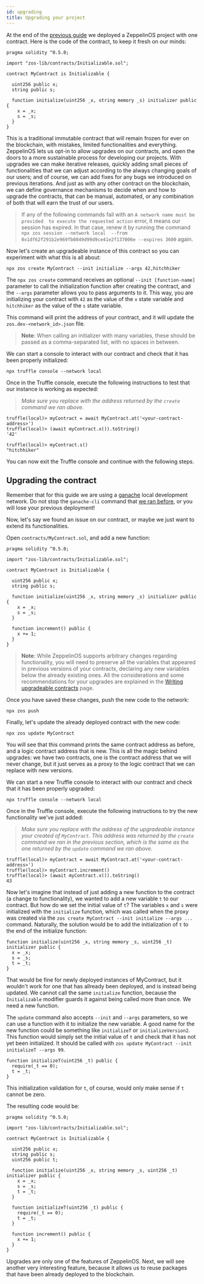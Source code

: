 ```yaml
---
id: upgrading
title: Upgrading your project
---
```


At the end of the [previous guide](deploying) we deployed a ZeppelinOS
project with one contract. Here is the code of the contract, to keep it fresh
on our minds:

```solidity
pragma solidity ^0.5.0;

import "zos-lib/contracts/Initializable.sol";

contract MyContract is Initializable {

  uint256 public x;
  string public s;

  function initialize(uint256 _x, string memory _s) initializer public {
    x = _x;
    s = _s;
  }
}
```

This is a traditional immutable contract that will remain frozen for ever on
the blockchain, with mistakes, limited functionalities and everything.
ZeppelinOS lets us opt-in to allow upgrades on our contracts, and open the
doors to a more sustainable process for developing our projects. With upgrades
we can make iterative releases, quickly adding small pieces of functionalities
that we can adjust according to the always changing goals of our users; and of
course, we can add fixes for any bugs we introduced on previous iterations. And
just as with any other contract on the blockchain, we can define governance
mechanisms to decide when and how to upgrade the contracts, that can be manual,
automated, or any combination of both that will earn the trust of our users.

> If any of the following commands fail with an `A network name must be provided 
to execute the requested action` error, it means our session has expired. 
In that case, renew it by running the command `npx zos session --network local 
--from 0x1df62f291b2e969fb0849d99d9ce41e2f137006e --expires 3600` again.

Now let's create an upgradeable instance of this contract so you can 
experiment with what this is all about:

```console
npx zos create MyContract --init initialize --args 42,hitchhiker
```

The `npx zos create` command receives an optional `--init [function-name]`
parameter to call the initialization function after creating the contract,
and the `--args` parameter allows you to pass arguments to it. This way, you
are initializing your contract with `42` as the value of the `x` state
variable and `hitchhiker` as the value of the `s` state variable.

This command will print the address of your contract, and it will update the
`zos.dev-<network_id>.json` file.

> **Note**: When calling an initializer with many variables, these should be
> passed as a comma-separated list, with no spaces in between.

We can start a console to interact with our contract and check that it has been properly initialized:

```console
npx truffle console --network local
```

Once in the Truffle console, execute the following instructions to test 
that our instance is working as expected:

> _Make sure you replace <your-contract-address> with the address returned 
by the `create` command we ran above._

```console
truffle(local)> myContract = await MyContract.at('<your-contract-address>')
truffle(local)> (await myContract.x()).toString()
'42'

truffle(local)> myContract.s()
"hitchhiker"
```

You can now exit the Truffle console and continue with the following steps.

## Upgrading the contract

Remember that for this guide we are using a [ganache](https://truffleframework.com/docs/ganache/quickstart) 
local development network. Do not stop the `ganache-cli` command that [we ran before](deploying.md#deploying-your-project), 
or you will lose your previous deployment!

Now, let's say we found an issue on our contract, or maybe we just want to
extend its functionalities.

Open `contracts/MyContract.sol`, and add a new function:

```solidity
pragma solidity ^0.5.0;

import "zos-lib/contracts/Initializable.sol";

contract MyContract is Initializable {

  uint256 public x;
  string public s;

  function initialize(uint256 _x, string memory _s) initializer public {
    x = _x;
    s = _s;
  }

  function increment() public {
    x += 1;
  }
}
```

> **Note**: While ZeppelinOS supports arbitrary changes regarding functionality,
> you will need to preserve all the variables that appeared in previous versions of
> your contracts, declaring any new variables below the already existing ones.
> All the considerations and some recommendations for your upgrades are
> explained in the [Writing upgradeable contracts](writing_contracts.md) page.

Once you have saved these changes, push the new code to the network:

```console
npx zos push
```

Finally, let's update the already deployed contract with the new code:

```console
npx zos update MyContract
```

You will see that this command prints the same contract address as before, 
and a logic contract address that is new. This is all the magic behind
upgrades: we have two contracts, one is the contract address that we will 
never change, but it just serves as a proxy to the logic contract that we 
can replace with new versions.

We can start a new Truffle console to interact with our contract and check 
that it has been properly upgraded:

```console
npx truffle console --network local
```

Once in the Truffle console, execute the following instructions to try 
the new functionality we've just added:

> _Make sure you replace <your-contract-address> with the address of the 
upgradeable instance your created of `MyContract`. This address was 
returned by the `create` command we ran in the previous section, which
is the same as the one returned by the `update` command we ran above._

```console
truffle(local)> myContract = await MyContract.at('<your-contract-address>')
truffle(local)> myContract.increment()
truffle(local)> (await myContract.x()).toString()
43
```

Now let's imagine that instead of just adding a new 
function to the contract (a change to functionality), we wanted to add a new 
variable `t` to our contract. But how do we set the initial value of `t`?
The variables `x` and `s` were initialized with the `initialize` function,
which was called when the proxy was created via the `zos create MyContract --init initialize --args ...` 
command. Naturally, the solution would be to add the initialization of `t`
to the end of the initialize function: 

```
function initialize(uint256 _x, string memory _s, uint256 _t) initializer public {
  x = _x;
  s = _s;
  t = _t;
}
```

That would be fine for newly deployed instances of MyContract, but it wouldn't work for one that 
has allready been deployed, and is instead being updated. We cannot call the same `initialize` function, because
the `Initializable` modifier guards it against being called more than once. We need a new function. 

The `update` command also accepts `--init` and `--args` parameters, so we can use a function
with it to initialize the new variable. A good name for the 
new function could be something like `initializeT` or `initializeVersion2`. This function would simply
set the initial value of `t` and check that it has not yet been initialized. It should be called with `zos update MyContract --init initializeT --args 99`.

```
function initializeT(uint256 _t) public {
  require(_t == 0);
  t = _t;
}
```

This initialization validation for `t`, of course, would only make sense if `t` cannot be zero. 

The resulting code would be:

```solidity
pragma solidity ^0.5.0;

import "zos-lib/contracts/Initializable.sol";

contract MyContract is Initializable {

  uint256 public x;
  string public s;
  uint256 public t;

  function initialize(uint256 _x, string memory _s, uint256 _t) initializer public {
    x = _x;
    s = _s;
    t = _t;
  }

  function initializeT(uint256 _t) public {
    require(_t == 0);
    t = _t;
  }

  function increment() public {
    x += 1;
  }
}
```

Upgrades are only one of the features of ZeppelinOS. Next, we will see another
very interesting feature, because it allows us to reuse packages that have been
already deployed to the blockchain.
